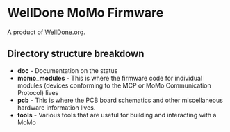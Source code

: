 # WellDone MoMo Firmware

A product of [WellDone.org](http://www.welldone.org).

## Directory structure breakdown ##

* **doc** - Documentation on the status
* **momo_modules** - This is where the firmware code for individual modules (devices conforming to the MCP or MoMo Communication Protocol) lives
* **pcb** - This is where the PCB board schematics and other miscellaneous hardware information lives.
* **tools** - Various tools that are useful for building and interacting with a MoMo

